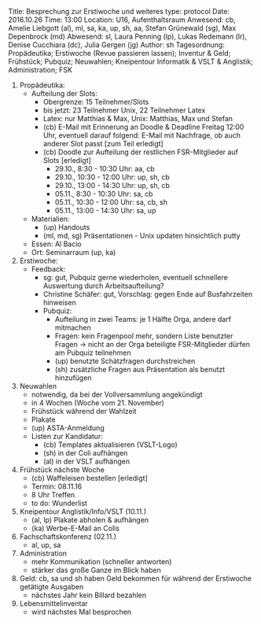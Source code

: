Title: Besprechung zur Erstiwoche und weiteres
type: protocol
Date: 2016.10.26
Time: 13:00
Location: U16, Aufenthaltsraum
Anwesend: cb, Amelie Liebgott (al), ml, sa, ka, up, sh, aa, Stefan Grünewald (sg), Max Depenbrock (md)
Abwesend: sl, Laura Penning (lp), Lukas Redemann (lr), Denise Cucchiara (dc), Julia Gergen (jg)
Author: sh
Tagesordnung: Propädeutika; Erstiwoche (Revue passieren lassen); Inventur & Geld; Frühstück; Pubquiz; Neuwahlen; Kneipentour Informatik & VSLT & Anglistik; Administration; FSK


1. Propädeutika:
   * Aufteilung der Slots: 
      * Obergrenze: 15 Teilnehmer/Slots
      * bis jetzt: 23 Teilnehmer Unix, 22 Teilnehmer Latex
      * Latex: nur Matthias & Max, Unix: Matthias, Max und Stefan
      * (cb) E-Mail mit Erinnerung an Doodle & Deadline Freitag 12:00 Uhr, eventuell darauf folgend: E-Mail mit Nachfrage, ob auch anderer Slot passt [zum Teil erledigt]
      * (cb) Doodle zur Aufteilung der restlichen FSR-Mitglieder auf Slots [erledigt]
         * 29.10., 8:30 - 10:30 Uhr: aa, cb
         * 29.10., 10:30 - 12:00 Uhr: up, sh, cb 
         * 29.10., 13:00 - 14:30 Uhr: up, sh, cb
         * 05.11., 8:30 - 10:30 Uhr: sa, cb
         * 05.11., 10:30 - 12:00 Uhr: sa, cb, sh
         * 05.11., 13:00 - 14:30 Uhr: sa, up
   * Materialien:
      * (up) Handouts 
      * (ml, md, sg) Präsentationen - Unix updaten hinsichtlich putty
   * Essen: Al Bacio 
   * Ort: Seminarraum (up, ka)
1. Erstiwoche:
   * Feedback:
      * sg: gut, Pubquiz gerne wiederholen, eventuell schnellere Auswertung durch Arbeitsaufteilung?
      * Christine Schäfer: gut, Vorschlag: gegen Ende auf Busfahrzeiten hinweisen
      * Pubquiz: 
         * Aufteilung in zwei Teams: je 1 Hälfte Orga, andere darf mitmachen
         * Fragen: kein Fragenpool mehr, sondern Liste benutzter Fragen -> nicht an der Orga beteiligte FSR-Mitglieder dürfen am Pubquiz teilnehmen
         * (up) benutzte Schätzfragen durchstreichen
         * (sh) zusätzliche Fragen aus Präsentation als benutzt hinzufügen
1. Neuwahlen
   * notwendig, da bei der Vollversammlung angekündigt
   * in 4 Wochen (Woche vom 21. November)
   * Frühstück während der Wahlzeit
   * Plakate
   * (up) ASTA-Anmeldung
   * Listen zur Kandidatur:
      * (cb) Templates aktualisieren (VSLT-Logo)
      * (sh) in der Coli aufhängen
      * (al) in der VSLT aufhängen
1. Frühstück nächste Woche
   * (cb) Waffeleisen bestellen [erledigt]
   * Termin: 08.11.16
   * 8 Uhr Treffen
   * to do: Wunderlist
1. Kneipentour Anglistik/Info/VSLT (10.11.)
   * (al, lp) Plakate abholen & aufhängen
   * (ka) Werbe-E-Mail an Colis
1. Fachschaftskonferenz (02.11.)
   * al, up, sa
1. Administration
   * mehr Kommunikation (schneller antworten)
   * stärker das große Ganze im Blick haben
1. Geld: cb, sa und sh haben Geld bekommen für während der Erstiwoche getätigte Ausgaben
   * nächstes Jahr kein Billard bezahlen
1. Lebensmittelinventar 
   * wird nächstes Mal besprochen
